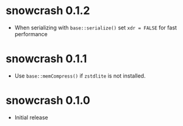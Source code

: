 # snowcrash 0.1.2

* When serializing with `base::serialize()` set `xdr = FALSE` for fast
  performance

# snowcrash 0.1.1

* Use `base::memCompress()` if `zstdlite` is not installed.

# snowcrash 0.1.0

* Initial release

